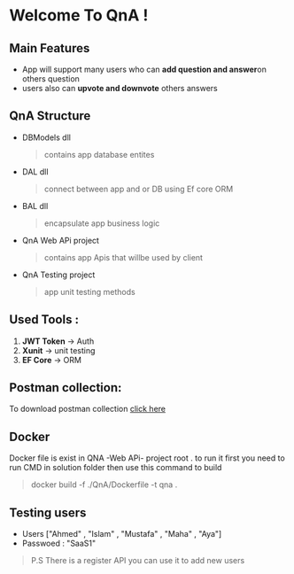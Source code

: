 # Welcome To QnA !

## Main Features

- App will support many users who can **add question and answer**on others question
- users also can **upvote and downvote** others answers

## QnA Structure

- DBModels dll
     > contains app database entites
- DAL dll
    > connect between app and or DB using Ef core ORM
- BAL dll
    > encapsulate app business logic
    
- QnA Web APi project
    > contains app Apis that willbe used by client

- QnA Testing project
   > app unit testing methods
   
## Used Tools :

1. **JWT Token**  -> Auth
2. **Xunit**  -> unit testing
3. **EF Core** -> ORM
 
## Postman collection: 
To download postman collection  [click here](http://www.getpostman.com/collections/02b56824487ad13f98a0)


## Docker

Docker file is exist in QNA -Web APi- project root .
to run it first you need to run CMD in solution folder then use this command to build 
 > docker build -f ./QnA/Dockerfile -t qna .


## Testing users
 - Users ["Ahmed" , "Islam" , "Mustafa" , "Maha" , "Aya"]
 - Passwoed : "SaaS1"
  > P.S There is a register API you can use it to add new users 

